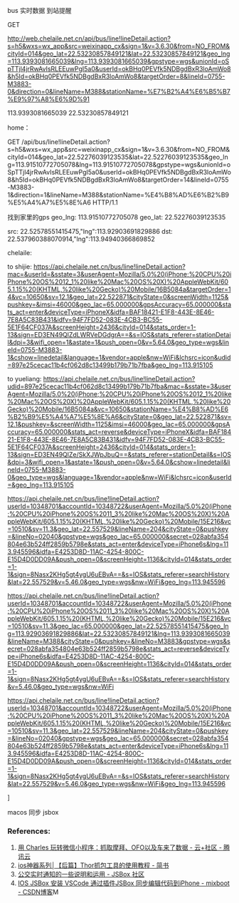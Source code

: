 bus 实时数据
到站提醒



<!--more-->

GET 

http://web.chelaile.net.cn/api/bus/line!lineDetail.action?s=h5&wxs=wx_app&src=weixinapp_cx&sign=1&v=3.6.30&from=NO_FROM&cityId=014&geo_lat=22.53230857849121&lat=22.53230857849121&geo_lng=113.9393081665039&lng=113.9393081665039&gpstype=wgs&unionId=oSpTTjl4jrRwAvIsRLEEuwPgI5a0&userId=okBHq0PEVfk5NDBgdBxR3loAmWo8&h5Id=okBHq0PEVfk5NDBgdBxR3loAmWo8&targetOrder=8&lineId=0755-M3883-0&direction=0&lineName=M388&stationName=%E7%B2%A4%E6%B5%B7%E9%97%A8%E6%9D%91 

113.9393081665039
22.53230857849121

home：

GET /api/bus/line!lineDetail.action?s=h5&wxs=wx_app&src=weixinapp_cx&sign=1&v=3.6.30&from=NO_FROM&cityId=014&geo_lat=22.52276039123535&lat=22.52276039123535&geo_lng=113.91510772705078&lng=113.91510772705078&gpstype=wgs&unionId=oSpTTjl4jrRwAvIsRLEEuwPgI5a0&userId=okBHq0PEVfk5NDBgdBxR3loAmWo8&h5Id=okBHq0PEVfk5NDBgdBxR3loAmWo8&targetOrder=14&lineId=0755-M3883-1&direction=1&lineName=M388&stationName=%E4%B8%AD%E6%B2%B9%E5%A4%A7%E5%8E%A6 HTTP/1.1

找到家里的gps
geo_lng: 113.91510772705078
geo_lat: 22.52276039123535


src: 22.52578551415475,"lng":113.92903691829886
dst: 22.537960388070914,"lng":113.94940366869852


chelaile:

to shijie:
https://api.chelaile.net.cn/bus/line!lineDetail.action?mac=&userId=&sstate=3&userAgent=Mozilla/5.0%20(iPhone;%20CPU%20iPhone%20OS%2012_1%20like%20Mac%20OS%20X)%20AppleWebKit/605.1.15%20(KHTML,%20like%20Gecko)%20Mobile/16B5084a&targetOrder=14&vc=10650&sv=12.1&geo_lat=22.522871&cityState=0&screenWidth=1125&pushkey=&imsi=46000&geo_lac=65.000000&gpsAccuracy=65.000000&stats_act=enter&deviceType=iPhoneX&idfa=BAF18421-E1F8-443E-8E46-7E8A5C83B431&idfv=94F7FD52-083E-4CB3-BC55-5E1F64CF037A&screenHeight=2436&cityId=014&stats_order=1-13&sign=ED3EN49QlZdLWRVeDGdgrA==&s=IOS&stats_referer=stationDetail&dpi=3&wifi_open=1&astate=1&push_open=0&v=5.64.0&geo_type=wgs&lineId=0755-M3883-1&cshow=linedetail&language=1&vendor=apple&nw=WiFi&lchsrc=icon&udid=897e25cecac11b4cf062d8c13499b179b71b7fba&geo_lng=113.915105 

to yueliang:
https://api.chelaile.net.cn/bus/line!lineDetail.action?udid=897e25cecac11b4cf062d8c13499b179b71b7fba&mac=&sstate=3&userAgent=Mozilla/5.0%20(iPhone;%20CPU%20iPhone%20OS%2012_1%20like%20Mac%20OS%20X)%20AppleWebKit/605.1.15%20(KHTML,%20like%20Gecko)%20Mobile/16B5084a&vc=10650&stationName=%E4%B8%AD%E6%B2%B9%E5%A4%A7%E5%8E%A6&cityState=0&geo_lat=22.522871&sv=12.1&pushkey=&screenWidth=1125&imsi=46000&geo_lac=65.000000&gpsAccuracy=65.000000&stats_act=reverse&deviceType=iPhoneX&idfa=BAF18421-E1F8-443E-8E46-7E8A5C83B431&idfv=94F7FD52-083E-4CB3-BC55-5E1F64CF037A&screenHeight=2436&cityId=014&stats_order=1-13&sign=ED3EN49QlZe/SkXJWpJbuQ==&stats_referer=stationDetail&s=IOS&dpi=3&wifi_open=1&astate=1&push_open=0&v=5.64.0&cshow=linedetail&lineId=0755-M3883-0&geo_type=wgs&language=1&vendor=apple&nw=WiFi&lchsrc=icon&userId=&geo_lng=113.915105 

https://api.chelaile.net.cn/bus/line!lineDetail.action?userId=10348701&accountId=10348722&userAgent=Mozilla/5.0%20(iPhone;%20CPU%20iPhone%20OS%2011_3%20like%20Mac%20OS%20X)%20AppleWebKit/605.1.15%20(KHTML,%20like%20Gecko)%20Mobile/15E216&vc=10510&sv=11.3&geo_lat=22.557529&lineName=204&cityState=0&pushkey=&lineNo=02040&gpstype=wgs&geo_lac=65.000000&secret=028abfa354804e63b524ff2859b5798e&stats_act=enter&deviceType=iPhone6s&lng=113.945596&idfa=E4253D8D-11AC-4254-800C-E15D4D0DD09A&push_open=0&screenHeight=1136&cityId=014&stats_order=1-1&sign=8Nasx2KHg5gt4ygU6uEBvA==&s=IOS&stats_referer=searchHistory&lat=22.557529&v=5.46.0&geo_type=wgs&nw=WiFi&geo_lng=113.945596




https://api.chelaile.net.cn/bus/line!lineDetail.action?userId=10348701&accountId=10348722&userAgent=Mozilla/5.0%20(iPhone;%20CPU%20iPhone%20OS%2011_3%20like%20Mac%20OS%20X)%20AppleWebKit/605.1.15%20(KHTML,%20like%20Gecko)%20Mobile/15E216&vc=10510&sv=11.3&geo_lac=65.000000&geo_lat=22.52578551415475&geo_lng=113.92903691829886&lat=22.53230857849121&lng=113.9393081665039&lineName=M388&cityState=0&pushkey=&lineNo=M3883&gpstype=wgs&secret=028abfa354804e63b524ff2859b5798e&stats_act=reverse&deviceType=iPhone6s&idfa=E4253D8D-11AC-4254-800C-E15D4D0DD09A&push_open=0&screenHeight=1136&cityId=014&stats_order=1-1&sign=8Nasx2KHg5gt4ygU6uEBvA==&s=IOS&stats_referer=searchHistory&v=5.46.0&geo_type=wgs&nw=WiFi







https://api.chelaile.net.cn/bus/line!lineDetail.action?userId=10348701&accountId=10348722&userAgent=Mozilla/5.0%20(iPhone;%20CPU%20iPhone%20OS%2011_3%20like%20Mac%20OS%20X)%20AppleWebKit/605.1.15%20(KHTML,%20like%20Gecko)%20Mobile/15E216&vc=10510&sv=11.3&geo_lat=22.557529&lineName=204&cityState=0&pushkey=&lineNo=02040&gpstype=wgs&geo_lac=65.000000&secret=028abfa354804e63b524ff2859b5798e&stats_act=enter&deviceType=iPhone6s&lng=113.945596&idfa=E4253D8D-11AC-4254-800C-E15D4D0DD09A&push_open=0&screenHeight=1136&cityId=014&stats_order=1-1&sign=8Nasx2KHg5gt4ygU6uEBvA==&s=IOS&stats_referer=searchHistory&lat=22.557529&v=5.46.0&geo_type=wgs&nw=WiFi&geo_lng=113.945596

]

macos 同步 jsbox 





### References:
1. [用 Charles 玩转微信小程序：抓取摩拜、OFO以及车来了数据 - 云+社区 - 腾讯云](https://cloud.tencent.com/developer/article/1007520)
2. [ios神器系列│【后篇】Thor抓包工具的使用教程 - 简书](https://www.jianshu.com/p/bb8231f48a07)
3. [公交实时通知的一些说明和运用 - JSBox 社区](https://jsboxbbs.com/d/211--)
4. [IOS JSBox 安装 VSCode 通过插件JSBox 同步编辑代码到iPhone - mixboot - CSDN博客](https://blog.csdn.net/u010953692/article/details/79576758)M